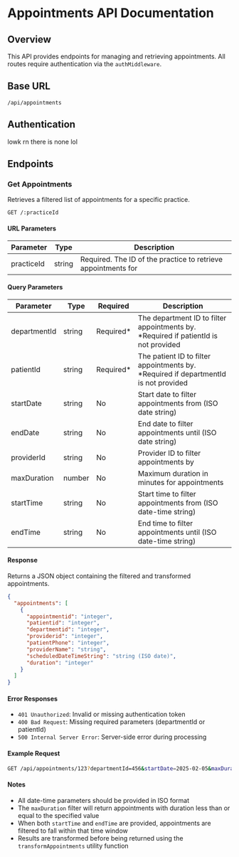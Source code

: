 # Appointments API Documentation

## Overview
This API provides endpoints for managing and retrieving appointments. All routes require authentication via the `authMiddleware`.

## Base URL
```
/api/appointments
```

## Authentication
lowk rn there is none lol

## Endpoints

### Get Appointments
Retrieves a filtered list of appointments for a specific practice.

```
GET /:practiceId
```

#### URL Parameters
| Parameter | Type | Description |
|-----------|------|-------------|
| practiceId | string | Required. The ID of the practice to retrieve appointments for |

#### Query Parameters
| Parameter | Type | Required | Description |
|-----------|------|----------|-------------|
| departmentId | string | Required* | The department ID to filter appointments by. *Required if patientId is not provided |
| patientId | string | Required* | The patient ID to filter appointments by. *Required if departmentId is not provided |
| startDate | string | No | Start date to filter appointments from (ISO date string) |
| endDate | string | No | End date to filter appointments until (ISO date string) |
| providerId | string | No | Provider ID to filter appointments by |
| maxDuration | number | No | Maximum duration in minutes for appointments |
| startTime | string | No | Start time to filter appointments from (ISO date-time string) |
| endTime | string | No | End time to filter appointments until (ISO date-time string) |

#### Response
Returns a JSON object containing the filtered and transformed appointments.

```json
{
  "appointments": [
    {
      "appointmentid": "integer",
      "patientid": "integer",
      "departmentid": "integer",
      "providerid": "integer",
      "patientPhone": "integer",
      "providerName": "string",
      "scheduledDateTimeString": "string (ISO date)",
      "duration": "integer"
    }
  ]
}
```

#### Error Responses
- `401 Unauthorized`: Invalid or missing authentication token
- `400 Bad Request`: Missing required parameters (departmentId or patientId)
- `500 Internal Server Error`: Server-side error during processing

#### Example Request
```bash
GET /api/appointments/123?departmentId=456&startDate=2025-02-05&maxDuration=60
```

#### Notes
- All date-time parameters should be provided in ISO format
- The `maxDuration` filter will return appointments with duration less than or equal to the specified value
- When both `startTime` and `endTime` are provided, appointments are filtered to fall within that time window
- Results are transformed before being returned using the `transformAppointments` utility function
